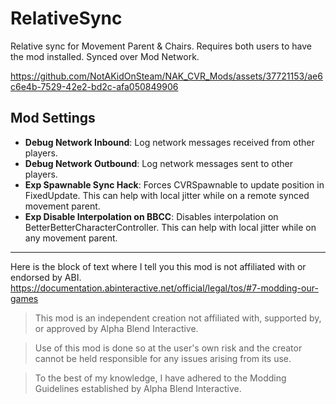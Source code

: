 # RelativeSync

Relative sync for Movement Parent & Chairs. Requires both users to have the mod installed. Synced over Mod Network.

https://github.com/NotAKidOnSteam/NAK_CVR_Mods/assets/37721153/ae6c6e4b-7529-42e2-bd2c-afa050849906

## Mod Settings
- **Debug Network Inbound**: Log network messages received from other players.
- **Debug Network Outbound**: Log network messages sent to other players.
- **Exp Spawnable Sync Hack**: Forces CVRSpawnable to update position in FixedUpdate. This can help with local jitter while on a remote synced movement parent.
- **Exp Disable Interpolation on BBCC**: Disables interpolation on BetterBetterCharacterController. This can help with local jitter while on any movement parent.

---

Here is the block of text where I tell you this mod is not affiliated with or endorsed by ABI. 
https://documentation.abinteractive.net/official/legal/tos/#7-modding-our-games

> This mod is an independent creation not affiliated with, supported by, or approved by Alpha Blend Interactive. 

> Use of this mod is done so at the user's own risk and the creator cannot be held responsible for any issues arising from its use.

> To the best of my knowledge, I have adhered to the Modding Guidelines established by Alpha Blend Interactive.
